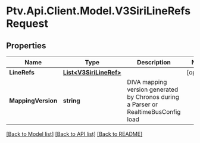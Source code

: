 # Ptv.Api.Client.Model.V3SiriLineRefsRequest

## Properties

Name | Type | Description | Notes
------------ | ------------- | ------------- | -------------
**LineRefs** | [**List&lt;V3SiriLineRef&gt;**](V3SiriLineRef.md) |  | [optional] 
**MappingVersion** | **string** | DIVA mapping version generated by Chronos during a Parser or RealtimeBusConfig load | 

[[Back to Model list]](../README.md#documentation-for-models) [[Back to API list]](../README.md#documentation-for-api-endpoints) [[Back to README]](../README.md)

